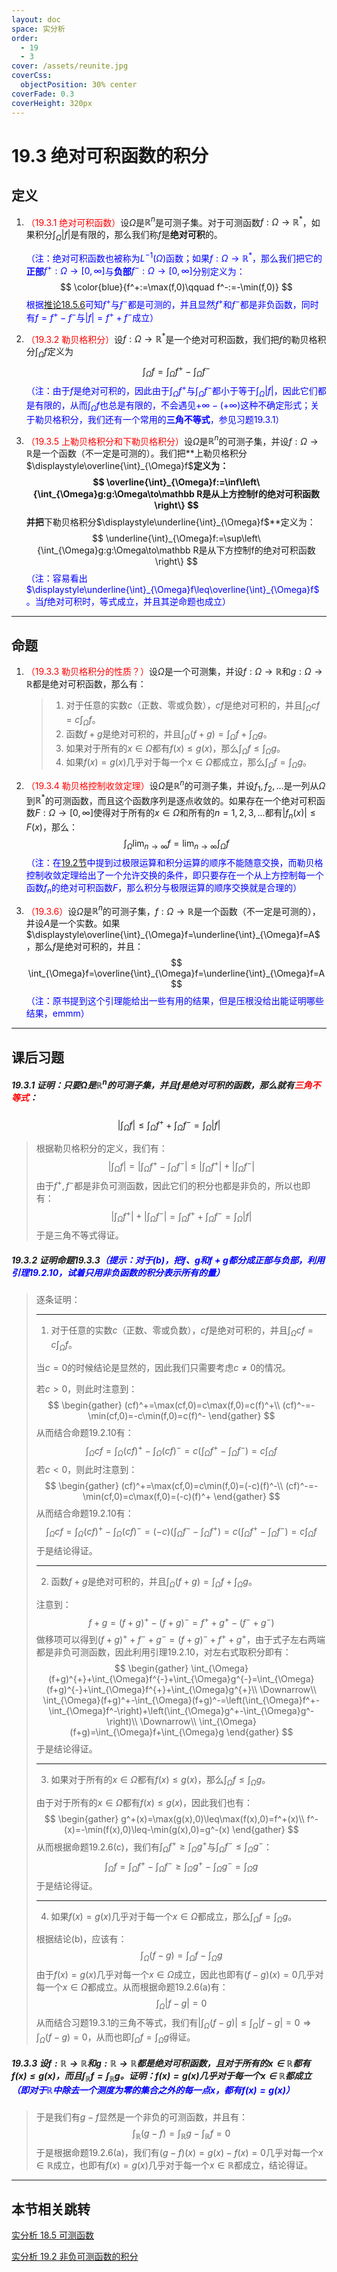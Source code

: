 ```yaml
---
layout: doc
space: 实分析
order:
  - 19
  - 3
cover: /assets/reunite.jpg
coverCss:
  objectPosition: 30% center
coverFade: 0.3
coverHeight: 320px
---
```

# 19.3 绝对可积函数的积分

## 定义

1. <span style="color:red">（19.3.1 绝对可积函数）</span>设$\Omega$是$\mathbb R^n$是可测子集。对于可测函数$f:\Omega\to\mathbb R^*$，如果积分$\displaystyle\int_{\Omega}|f|$是有限的，那么我们称$f$是**绝对可积**的。

   <span style="color:blue">（注：绝对可积函数也被称为$L^{-1}(\Omega)$函数；如果$f:\Omega\to\mathbb R^*$，那么我们把它的**正部**$f^+:\Omega\to[0,\infty]$与**负部**$f^-:\Omega\to[0,\infty]$分别定义为：</span>
   $$
   \color{blue}{f^+:=\max(f,0)\qquad f^-:=-\min(f,0)}
   $$
   <span style="color:blue">根据[推论18.5.6](../Chap18/Sec5.md)可知$f^+$与$f^-$都是可测的，并且显然$f^+$和$f^-$都是非负函数，同时有$f=f^+-f^-$与$|f|=f^++f^-$成立）</span>

2. <span style="color:red">（19.3.2 勒贝格积分）</span>设$f:\Omega\to\mathbb R^*$是一个绝对可积函数，我们把$f$的勒贝格积分$\displaystyle\int_{\Omega}f$定义为
   $$
   \int_{\Omega}f=\int_{\Omega}f^+-\int_{\Omega}f^-
   $$
   <span style="color:blue">（注：由于$f$是绝对可积的，因此由于$\displaystyle\int_{\Omega}f^+$与$\displaystyle\int_{\Omega}f^-$都小于等于$\displaystyle\int_{\Omega}|f|$，因此它们都是有限的，从而$\displaystyle\int_{\Omega}f$也总是有限的，不会遇见$+\infty-(+\infty)$这种不确定形式；关于勒贝格积分，我们还有一个常用的**三角不等式**，参见习题19.3.1）</span>

3. <span style="color:red">（19.3.5 上勒贝格积分和下勒贝格积分）</span>设$\Omega$是$\mathbb R^n$的可测子集，并设$f:\Omega\to\mathbb R$是一个函数（不一定是可测的）。我们把**上勒贝格积分$\displaystyle\overline{\int}_{\Omega}f$**定义为：
   $$
   \overline{\int}_{\Omega}f:=\inf\left\{\int_{\Omega}g:g:\Omega\to\mathbb R是从上方控制f的绝对可积函数\right\}
   $$
   并把**下勒贝格积分$\displaystyle\underline{\int}_{\Omega}f$**定义为：
   $$
   \underline{\int}_{\Omega}f:=\sup\left\{\int_{\Omega}g:g:\Omega\to\mathbb R是从下方控制f的绝对可积函数\right\}
   $$
   <span style="color:blue">（注：容易看出$\displaystyle\underline{\int}_{\Omega}f\leq\overline{\int}_{\Omega}f$。当$f$绝对可积时，等式成立，并且其逆命题也成立）</span>

---

## 命题

1. <span style="color:red">（19.3.3 勒贝格积分的性质？）</span>设$\Omega$是一个可测集，并设$f:\Omega\to\mathbb R$和$g:\Omega\to\mathbb R$都是绝对可积函数，那么有：

   > 1. 对于任意的实数$c$（正数、零或负数），$cf$是绝对可积的，并且$\displaystyle\int_{\Omega}cf=c\int_{\Omega}f$。
   > 2. 函数$f+g$是绝对可积的，并且$\displaystyle\int_{\Omega}(f+g)=\int_{\Omega}f+\int_{\Omega}g$。
   > 3. 如果对于所有的$x\in\Omega$都有$f(x)\leq g(x)$，那么$\displaystyle\int_{\Omega}f\leq\int_{\Omega}g$。
   > 4. 如果$f(x)=g(x)$几乎对于每一个$x\in\Omega$都成立，那么$\displaystyle\int_{\Omega}f=\int_{\Omega}g$。

2. <span style="color:red">（19.3.4 勒贝格控制收敛定理）</span>设$\Omega$是$\mathbb R^n$的可测子集，并设$f_1,f_2,...$是一列从$\Omega$到$\mathbb R^*$的可测函数，而且这个函数序列是逐点收敛的。如果存在一个绝对可积函数$F:\Omega\to[0,\infty]$使得对于所有的$x\in\Omega$和所有的$n=1,2,3,...$都有$|f_n(x)|\leq F(x)$，那么：
   $$
   \int_{\Omega}\lim_{n\to\infty}f=\lim_{n\to\infty}\int_{\Omega}f
   $$
   <span style="color:blue">（注：在[19.2节](../Chap19/Sec2.md)中提到过极限运算和积分运算的顺序不能随意交换，而勒贝格控制收敛定理给出了一个允许交换的条件，即只要存在一个从上方控制每一个函数$f_n$的绝对可积函数$F$，那么积分与极限运算的顺序交换就是合理的）</span>
   
3. <span style="color:red">（19.3.6）</span>设$\Omega$是$\mathbb R^n$的可测子集，$f:\Omega\to\mathbb R$是一个函数（不一定是可测的），并设$A$是一个实数。如果$\displaystyle\overline{\int}_{\Omega}f=\underline{\int}_{\Omega}f=A$，那么$f$是绝对可积的，并且：
   $$
   \int_{\Omega}f=\overline{\int}_{\Omega}f=\underline{\int}_{\Omega}f=A
   $$
   <span style="color:blue">（注：原书提到这个引理能给出一些有用的结果，但是压根没给出能证明哪些结果，emmm）</span>

---

## 课后习题

##### 19.3.1 证明：只要$\Omega$是$\mathbb R^n$的可测子集，并且$f$是绝对可积的函数，那么就有<span style="color:red">三角不等式</span>：

$$
\left|\int_{\Omega}f\right|\leq\int_{\Omega}f^++\int_{\Omega}f^-=\int_{\Omega}|f|
$$

> 根据勒贝格积分的定义，我们有：
> $$
> \left|\int_{\Omega}f\right|=\left|\int_{\Omega}f^+-\int_{\Omega}f^-\right|\leq\left|\int_{\Omega}f^+\right|+\left|\int_{\Omega}f^-\right|
> $$
> 由于$f^+,f^-$都是非负可测函数，因此它们的积分也都是非负的，所以也即有：
> $$
> \left|\int_{\Omega}f^+\right|+\left|\int_{\Omega}f^-\right|=\int_{\Omega}f^++\int_{\Omega}f^-=\int_{\Omega}|f|
> $$
> 于是三角不等式得证。

##### 19.3.2 证明命题19.3.3<span style="color:blue">（提示：对于(b)，把$f$、$g$和$f+g$都分成正部与负部，利用引理19.2.10，试着只用非负函数的积分表示所有的量）</span>

> 逐条证明：
>
> ---
>
> 1. 对于任意的实数$c$（正数、零或负数），$cf$是绝对可积的，并且$\displaystyle\int_{\Omega}cf=c\int_{\Omega}f$。
>
> 当$c=0$的时候结论是显然的，因此我们只需要考虑$c\ne 0$的情况。
>
> 若$c>0$，则此时注意到：
> $$
> \begin{gather}
> (cf)^+=\max(cf,0)=c\max(f,0)=c(f)^+\\
> (cf)^-=-\min(cf,0)=-c\min(f,0)=c(f)^-
> \end{gather}
> $$
> 从而结合命题19.2.10有：
> $$
> \int_{\Omega}cf=\int_{\Omega}(cf)^+-\int_{\Omega}(cf)^-=c\left(\int_{\Omega}f^+-\int_{\Omega}f^-\right)=c\int_{\Omega}f
> $$
> 若$c<0$​，则此时注意到：
> $$
> \begin{gather}
> (cf)^+=\max(cf,0)=c\min(f,0)=(-c)(f)^-\\
> (cf)^-=-\min(cf,0)=c\max(f,0)=(-c)(f)^+
> \end{gather}
> $$
> 从而结合命题19.2.10有：
> $$
> \int_{\Omega}cf=\int_{\Omega}(cf)^+-\int_{\Omega}(cf)^-=(-c)\left(\int_{\Omega}f^--\int_{\Omega}f^+\right)=c\left(\int_{\Omega}f^+-\int_{\Omega}f^-\right)=c\int_{\Omega}f
> $$
> 于是结论得证。
>
> ---
>
> 2. 函数$f+g$是绝对可积的，并且$\displaystyle\int_{\Omega}(f+g)=\int_{\Omega}f+\int_{\Omega}g$。
>
> 注意到：
> $$
> f+g=(f+g)^{+}-(f+g)^{-}=f^{+}+g^{+}-(f^{-}+g^{-})
> $$
> 做移项可以得到$(f+g)^{+}+f^{-}+g^{-}=(f+g)^{-}+f^{+}+g^{+}$，由于式子左右两端都是非负可测函数，因此利用引理19.2.10，对左右式取积分即有：
> $$
> \begin{gather}
> \int_{\Omega}(f+g)^{+}+\int_{\Omega}f^{-}+\int_{\Omega}g^{-}=\int_{\Omega}(f+g)^{-}+\int_{\Omega}f^{+}+\int_{\Omega}g^{+}\\
> \Downarrow\\
> \int_{\Omega}(f+g)^+-\int_{\Omega}(f+g)^-=\left(\int_{\Omega}f^+-\int_{\Omega}f^-\right)+\left(\int_{\Omega}g^+-\int_{\Omega}g^-\right)\\
> \Downarrow\\
> \int_{\Omega}(f+g)=\int_{\Omega}f+\int_{\Omega}g
> \end{gather}
> $$
> 于是结论得证。
>
> ---
>
> 3. 如果对于所有的$x\in\Omega$都有$f(x)\leq g(x)$，那么$\displaystyle\int_{\Omega}f\leq\int_{\Omega}g$。
>
> 由于对于所有的$x\in\Omega$都有$f(x)\leq g(x)$，因此我们也有：
> $$
> \begin{gather}
> g^+(x)=\max(g(x),0)\leq\max(f(x),0)=f^+(x)\\
> f^-(x)=-\min(f(x),0)\leq-\min(g(x),0)=g^-(x)
> \end{gather}
> $$
> 从而根据命题19.2.6(c)，我们有$\displaystyle\int_{\Omega}f^+\geq\int_{\Omega}g^+$与$\displaystyle\int_{\Omega}f^-\leq\int_{\Omega}g^-$：
> $$
> \int_{\Omega}f=\int_{\Omega}f^+-\int_{\Omega}f^-\geq\int_{\Omega}g^+-\int_{\Omega}g^-=\int_{\Omega}g
> $$
> 于是结论得证。
>
> ---
>
> 4. 如果$f(x)=g(x)$几乎对于每一个$x\in\Omega$都成立，那么$\displaystyle\int_{\Omega}f=\int_{\Omega}g$。
>
> 根据结论(b)，应该有：
> $$
> \int_{\Omega}(f-g)=\int_{\Omega}f-\int_{\Omega}g
> $$
> 由于$f(x)=g(x)$几乎对每一个$x\in\Omega$成立，因此也即有$(f-g)(x)=0$几乎对每一个$x\in\Omega$都成立。从而根据命题19.2.6(a)有：
> $$
> \int_{\Omega}|f-g|=0
> $$
> 从而结合习题19.3.1的三角不等式，我们有$\displaystyle\left|\int_{\Omega}(f-g)\right|\leq\int_{\Omega}|f-g|=0\Longrightarrow\int_{\Omega}(f-g)=0$，从而也即$\displaystyle\int_{\Omega}f=\int_{\Omega}g$得证。

##### 19.3.3 设$f:\mathbb R\to\mathbb R$和$g:\mathbb R\to\mathbb R$都是绝对可积函数，且对于所有的$x\in\mathbb R$都有$f(x)\leq g(x)$，而且$\displaystyle\int_{\mathbb R}f=\int_{\mathbb R}g$。证明：$f(x)=g(x)$几乎对于每一个$x\in\mathbb R$都成立<span style="color:blue">（即对于$\mathbb R$中除去一个测度为零的集合之外的每一点$x$，都有$f(x)=g(x)$）</span>

> 于是我们有$g-f$显然是一个非负的可测函数，并且有：
> $$
> \int_{\mathbb R}(g-f)=\int_{\mathbb R}g-\int_{\mathbb R}f=0
> $$
> 于是根据命题19.2.6(a)，我们有$(g-f)(x)=g(x)-f(x)=0$几乎对每一个$x\in\mathbb R$成立，也即有$f(x)=g(x)$几乎对于每一个$x\in\mathbb R$都成立，结论得证。

---

## 本节相关跳转

[实分析 18.5 可测函数](../Chap18/Sec5.md)

[实分析 19.2 非负可测函数的积分](../Chap19/Sec2.md)

